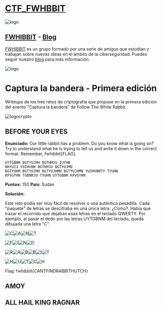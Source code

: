 # [CTF_FWHBBIT](https://ctf.followthewhiterabbit.es/)

![logo](imagenes/ctf.png)

## [FWHIBBIT](http://fwhibbit.github.io/) - [Blog](https://fwhibbit.es/)

[FWHIBBIT](http://fwhibbit.github.io/) es un grupo formado por una serie de amigos que estudian y trabajan sobre nuevas ideas en el ámbito de la ciberseguridad. Puedes seguir nuestro [blog](https://fwhibbit.es/) para más información.

![logo](imagenes/writeup.png)

# Captura la bandera - Primera edición

Writeups de los tres retos de criptografía que propuse en la primera edición del evento "Captura la bandera" de Follow The White Rabbit.

![logocrypto](imagenes/logocripto.png)

## BEFORE YOUR EYES

**Enunciado:** Our little rabbit has a problem. Do you know what is going on? Try to understand what he is trying to tell us and write it down in the correct format. Remember, fwhibbit{FLAG}.

    UYTGBNM BGTYUJMH BGTHMJU IUYHB
    NHYUIJ YUIHVBN BGTHMJU BGTYUJMN
    BGTYUHM BGTYUJMH BGTYUJHMN BGTYUJHMN YUIHVBNTY TYUHN
    RFVGYHN TGBNMJU TYUHN UYTGBNM RFVGYHN

**Puntos:** 150
**País:** Sudan

**Solución:**

Este reto podía ser muy fácil de resolver o una auténtica pesadilla. Cada "paquete" de letras se descifraba en una única letra. ¿Cómo?. Había que trazar el recorrido que dejaban esas letras en el teclado QWERTY. Por ejemplo, al pasar el dedo por las letras UYTGBNM del teclado, queda dibujada una letra "C".

![C](imagenes/beforeyoureyes/1.png)![A](imagenes/beforeyoureyes/2.png)![N](imagenes/beforeyoureyes/3.png)![T](imagenes/beforeyoureyes/4.png)

![F](imagenes/beforeyoureyes/5.png)![I](imagenes/beforeyoureyes/6.png)![N](imagenes/beforeyoureyes/3.png)![D](imagenes/beforeyoureyes/7.png)

![R](imagenes/beforeyoureyes/8.png)![A](imagenes/beforeyoureyes/2.png)![B](imagenes/beforeyoureyes/9.png)![B](imagenes/beforeyoureyes/9.png)![I](imagenes/beforeyoureyes/6.png)![T](imagenes/beforeyoureyes/10.png)

![H](imagenes/beforeyoureyes/11.png)![U](imagenes/beforeyoureyes/12.png)![T](imagenes/beforeyoureyes/10.png)![C](imagenes/beforeyoureyes/1.png)![H](imagenes/beforeyoureyes/11.png)

Flag: fwhibbit{CANTFINDRABBITHUTCH}

## AMOY

## ALL HAIL KING RAGNAR
